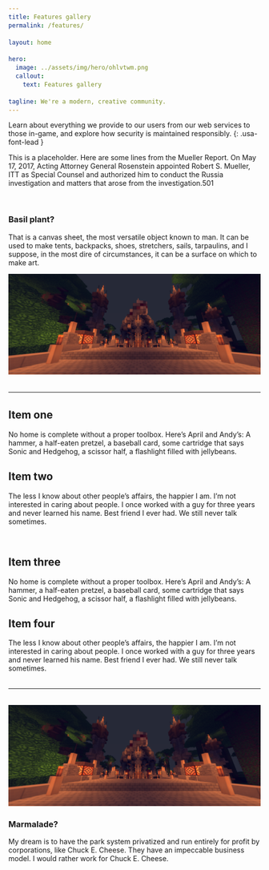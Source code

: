 ```yaml
---
title: Features gallery
permalink: /features/

layout: home

hero:
  image: ../assets/img/hero/ohlvtwm.png
  callout:
    text: Features gallery

tagline: We're a modern, creative community.
---
```


Learn about everything we provide to our users from our web services to those in-game, and explore how security is maintained responsibly.
{: .usa-font-lead }

This is a placeholder. Here are some lines from the Mueller Report. On May 17, 2017, Acting Attorney General Rosenstein appointed Robert S. Mueller, ITT as Special Counsel and authorized him to conduct the Russia investigation and matters that arose from the investigation.501

<br>
<div class="usa-grid-full">
        <div class="usa-width-one-third">
            <h3>Basil plant?</h3>
            <p>That is a canvas sheet, the most versatile object known to man. It can be used to make tents, backpacks, shoes, stretchers, sails, tarpaulins, and I suppose, in the most dire of circumstances, it can be a surface on which to make art.</p>
        </div>
        <div class="usa-width-two-thirds">
            <img src="../assets/img/hero/BacM6mm.png" alt="">   
        </div>
</div>

<hr style="margin-top: 2rem; margin-bottom: 2rem;">
<div class="usa-grid-full">
    <div class="usa-width-one-half">
      <h2>Item one</h2>
      <p>No home is complete without a proper toolbox. Here’s April and Andy’s: A hammer, a half-eaten pretzel, a baseball card, some cartridge that says Sonic and Hedgehog, a scissor half, a flashlight filled with jellybeans.</p>
    </div>
    <div class="usa-width-one-half">
      <h2>Item two</h2>
      <p>The less I know about other people’s affairs, the happier I am. I’m not interested in caring about people. I once worked with a guy for three years and never learned his name. Best friend I ever had. We still never talk sometimes.</p>
    </div>
</div>
<br>
<div class="usa-grid-full">
    <div class="usa-width-one-half">
      <h2>Item three</h2>
      <p>No home is complete without a proper toolbox. Here’s April and Andy’s: A hammer, a half-eaten pretzel, a baseball card, some cartridge that says Sonic and Hedgehog, a scissor half, a flashlight filled with jellybeans.</p>
    </div>
    <div class="usa-width-one-half">
      <h2>Item four</h2>
      <p>The less I know about other people’s affairs, the happier I am. I’m not interested in caring about people. I once worked with a guy for three years and never learned his name. Best friend I ever had. We still never talk sometimes.</p>
    </div>
</div>
<hr style="margin-top: 2rem; margin-bottom: 2rem;">

<div class="usa-grid-full">
        <div class="usa-width-two-thirds">
            <img src="../assets/img/hero/BacM6mm.png" alt="">
        </div>
        <div class="usa-width-one-third">
            <h3>Marmalade?</h3>
            <p>My dream is to have the park system privatized and run entirely for profit by corporations, like Chuck E. Cheese. They have an impeccable business model. I would rather work for Chuck E. Cheese.</p>        
        </div>
</div>
